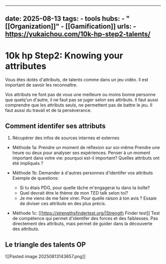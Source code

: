 
---
date: 2025-08-13
tags:
    - tools
hubs:
    - "[[Organization]]"
    - [[Gamification]]
urls:
    - https://yukaichou.com/10k-hp-step2-talents/
---

# 10k hp Step2: Knowing  your attributes

Vous êtes dotés d'attributs, de talents comme dans un jeu vidéo. Il est important de 
savoir les reconnaître.

Vos attributs ne font pas de vous une meilleure ou moins bonne personne que quelq'un
d'autre, il ne faut pas se juger selon ses attributs.
Il faut aussi comprendre que les attributs seuls, ne permettent pas de battre le jeu. Il
faut aussi du travail et de la perséverance.

 ## Comment identifer ses attributs

1. Récupérer des infos de sources internes et externes

- Méthode 1a: Prendre un moment de réflexion sur soi-même
Prendre une heure ou deux pour analyser ses expériences.
Penser à un moment important dans votre vie: pourquoi est-il important? Quelles attributs
ont été impliqués ?

- Méthode 1b: Demander à d'autres personnes d'identifer vos attributs
Exemple de questions:
    - Si tu étais PDG, pour quelle tâche m'engagerai tu dans ta boîte?
    - Quel devrait être le thème de mon TED talk selon toi?
    - Je me viens de me faire virer. Pour quelle raison à ton avis ?
Essaie de diviser ces attributs en des plus précis.

- Méthode 1c: [[https://strengthsfindertest.org/|Strength Finder test]]
Test de compétence qui permet d'identifer des forces et des faiblesses. Pas directement
des attributs, mais permet de guider dans la découverte des attributs.



## Le triangle des talents OP
![[Pasted image 20250813143657.png]]


